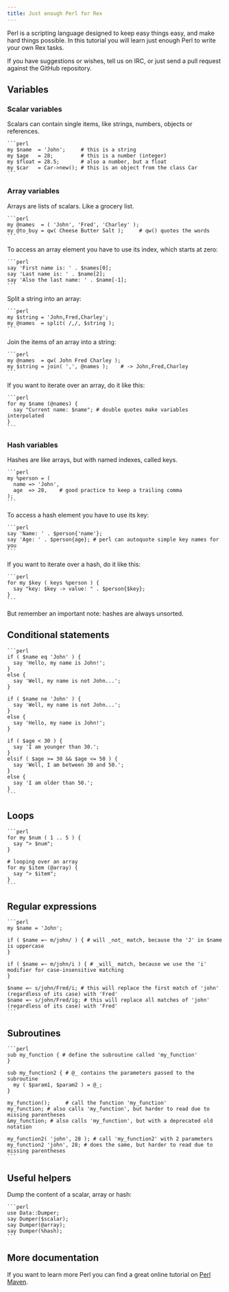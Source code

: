 ```yaml
---
title: Just enough Perl for Rex
---
```


Perl is a scripting language designed to keep easy things easy, and make hard things possible. In this tutorial you will learn just enough Perl to write your own Rex tasks.

If you have suggestions or wishes, tell us on IRC, or just send a pull request against the GitHub repository.

## Variables

### Scalar variables

Scalars can contain single items, like strings, numbers, objects or references.

    ```perl
    my $name  = 'John';     # this is a string
    my $age   = 28;         # this is a number (integer)
    my $float = 28.5;       # also a number, but a float
    my $car   = Car->new(); # this is an object from the class Car
    ```

### Array variables

Arrays are lists of scalars. Like a grocery list.

    ```perl
    my @names  = ( 'John', 'Fred', 'Charley' );
    my @to_buy = qw( Cheese Butter Salt );     # qw() quotes the words
    ```

To access an array element you have to use its index, which starts at zero:

    ```perl
    say 'First name is: ' . $names[0];
    say 'Last name is: ' . $name[2];
    say 'Also the last name: ' . $name[-1];
    ```

Split a string into an array:

    ```perl
    my $string = 'John,Fred,Charley';
    my @names  = split( /,/, $string );
    ```

Join the items of an array into a string:

    ```perl
    my @names  = qw( John Fred Charley );
    my $string = join( ',', @names );    # -> John,Fred,Charley
    ```

If you want to iterate over an array, do it like this:

    ```perl
    for my $name (@names) {
      say "Current name: $name"; # double quotes make variables interpolated
    }
    ```

### Hash variables

Hashes are like arrays, but with named indexes, called keys.

    ```perl
    my %person = (
      name => 'John',
      age  => 28,    # good practice to keep a trailing comma
    );
    ```

To access a hash element you have to use its key:

    ```perl
    say 'Name: ' . $person{'name'};
    say 'Age: ' . $person{age}; # perl can autoquote simple key names for you
    ```

If you want to iterate over a hash, do it like this:

    ```perl
    for my $key ( keys %person ) {
      say "key: $key -> value: " . $person{$key};
    }
    ```

But remember an important note: hashes are always unsorted.

## Conditional statements

    ```perl
    if ( $name eq 'John' ) {
      say 'Hello, my name is John!';
    }
    else {
      say 'Well, my name is not John...';
    }
    
    if ( $name ne 'John' ) {
      say 'Well, my name is not John...';
    }
    else {
      say 'Hello, my name is John!';
    }
    
    if ( $age < 30 ) {
      say 'I am younger than 30.';
    }
    elsif ( $age >= 30 && $age <= 50 ) {
      say 'Well, I am between 30 and 50.';
    }
    else {
      say 'I am older than 50.';
    }
    ```

## Loops

    ```perl
    for my $num ( 1 .. 5 ) {
      say "> $num";
    }
    
    # looping over an array
    for my $item (@array) {
      say "> $item";
    }
    ```

## Regular expressions

    ```perl
    my $name = 'John';
    
    if ( $name =~ m/john/ ) { # will _not_ match, because the 'J' in $name is uppercase
    }
    
    if ( $name =~ m/john/i ) { # _will_ match, because we use the 'i' modifier for case-insensitive matching
    }
    
    $name =~ s/john/Fred/i; # this will replace the first match of 'john' (regardless of its case) with 'Fred'
    $name =~ s/john/Fred/ig; # this will replace all matches of 'john' (regardless of its case) with 'Fred'
    ```

## Subroutines

    ```perl
    sub my_function { # define the subroutine called 'my_function'
    }
    
    sub my_function2 { # @_ contains the parameters passed to the subroutine
      my ( $param1, $param2 ) = @_;
    }
    
    my_function();     # call the function 'my_function'
    my_function; # also calls 'my_function', but harder to read due to missing parentheses
    &my_function; # also calls 'my_function', but with a deprecated old notation
    
    my_function2( 'john', 28 ); # call 'my_function2' with 2 parameters
    my_function2 'john', 28; # does the same, but harder to read due to missing parentheses
    ```

## Useful helpers

Dump the content of a scalar, array or hash:

    ```perl
    use Data::Dumper;
    say Dumper($scalar);
    say Dumper(@array);
    say Dumper(%hash);
    ```

## More documentation

If you want to learn more Perl you can find a great online tutorial on [Perl Maven](http://perlmaven.com/perl-tutorial).

